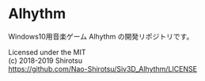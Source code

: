 # Alhythm
Windows10用音楽ゲーム Alhythm の開発リポジトリです。   
    
Licensed under the MIT    
(c) 2018-2019 Shirotsu    
https://github.com/Nao-Shirotsu/Siv3D_Alhythm/LICENSE
